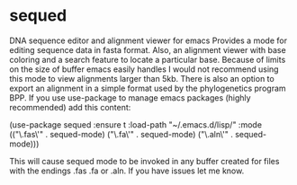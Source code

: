 # sequed
DNA sequence editor and alignment viewer for emacs
Provides a mode for editing sequence data in fasta format. Also, an alignment viewer with base coloring and a search feature to locate a particular base. 
Because of limits on the size of buffer emacs easily handles I would not recommend using this mode to view alignments larger than 5kb. There is also an 
option to export an alignment in a simple format used by the phylogenetics program BPP.
If you use use-package to manage emacs packages (highly recommended) add this content:
 
 (use-package sequed
  :ensure t
  :load-path "~/.emacs.d/lisp/"
  :mode (("\\.fas\\'" . sequed-mode)
	 ("\\.fa\\'" . sequed-mode)
	 ("\\.aln\\'" . sequed-mode)))

This will cause sequed mode to be invoked in any buffer created for files with the endings .fas .fa or .aln. If you have issues let me know.
